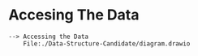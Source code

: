 # Accesing The Data
    --> Accessing the Data
        File:./Data-Structure-Candidate/diagram.drawio